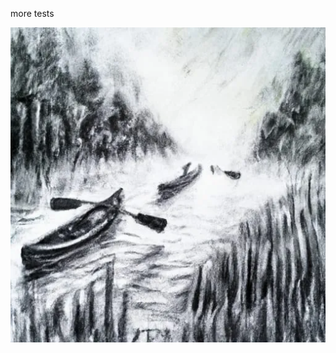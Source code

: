 more tests

[![Untitled.png](./Untitled.png)](sub%20page%200996d7cb8a554a66a2abd34ede994ea4/Untitled.png)